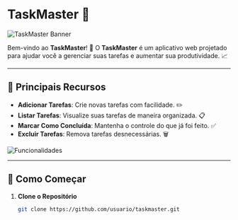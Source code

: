 # TaskMaster 🚀

![TaskMaster Banner](https://media.giphy.com/media/xT9IgzoKnwFNm9DJ2I/giphy.gif)

Bem-vindo ao **TaskMaster**! 🎉 O **TaskMaster** é um aplicativo web projetado para ajudar você a gerenciar suas tarefas e aumentar sua produtividade. 📈

---

## 🌟 Principais Recursos

- **Adicionar Tarefas**: Crie novas tarefas com facilidade. ✏️
- **Listar Tarefas**: Visualize suas tarefas de maneira organizada. 📋
- **Marcar Como Concluída**: Mantenha o controle do que já foi feito. ✅
- **Excluir Tarefas**: Remova tarefas desnecessárias. 🗑️

![Funcionalidades](https://media.giphy.com/media/3o6ozpXjCzQYpPzX6g/giphy.gif)

---

## 🚀 Como Começar

1. **Clone o Repositório**
   ```bash
   git clone https://github.com/usuario/taskmaster.git
